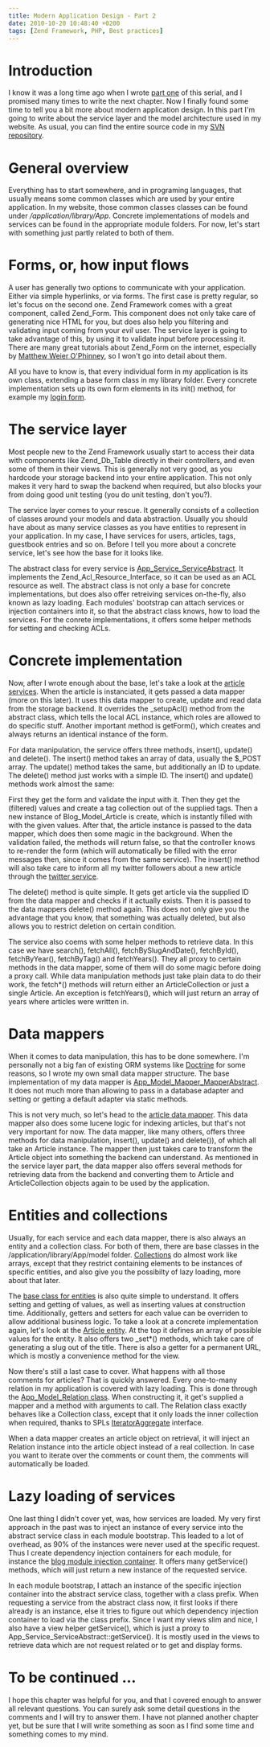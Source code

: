```yaml
---
title: Modern Application Design - Part 2
date: 2010-10-20 10:48:40 +0200
tags: [Zend Framework, PHP, Best practices]
---
```


# Introduction
I know it was a long time ago when I wrote [part one](http://www.dasprids.de/blog/2010/03/05/modern-application-design-part-1) of this serial, and I promised many times to write the next chapter. Now I finally found some time to tell you a bit more about modern application design. In this part I'm going to write about the service layer and the model architecture used in my website. As usual, you can find the entire source code in my [SVN repository](http://site.svn.dasprids.de/trunk).

# General overview
Everything has to start somewhere, and in programing languages, that usually means some common classes which are used by your entire application. In my website, those common classes classes can be found under */application/library/App*. Concrete implementations of models and services can be found in the appropriate module folders. For now, let's start with something just partly related to both of them.

# Forms, or, how input flows
A user has generally two options to communicate with your application. Either via simple hyperlinks, or via forms. The first case is pretty regular, so let's focus on the second one. Zend Framework comes with a great component, called Zend_Form. This component does not only take care of generating nice HTML for you, but does also help you filtering and validating input coming from your *evil* user. The service layer is going to take advantage of this, by using it to validate input before processing it. There are many great tutorials about Zend_Form on the internet, especially by [Matthew Weier O'Phinney](http://weierophinney.net/matthew), so I won't go into detail about them.

All you have to know is, that every individual form in my application is its own class, extending a base form class in my library folder. Every concrete implementation sets up its own form elements in its init() method, for example my [login form](http://site.svn.dasprids.de/trunk/application/modules/default/forms/UserLogin.php).

# The service layer
Most people new to the Zend Framework usually start to access their data with components like Zend_Db_Table directly in their controllers, and even some of them in their views. This is generally not very good, as you hardcode your storage backend into your entire application. This not only makes it very hard to swap the backend when required, but also blocks your from doing good unit testing (you do unit testing, don't you?).

The service layer comes to your rescue. It generally consists of a collection of classes around your models and data abstraction. Usually you should have about as many service classes as you have entities to represent in your application. In my case, I have services for users, articles, tags, guestbook entries and so on. Before I tell you more about a concrete service, let's see how the base for it looks like.

The abstract class for every service is [App_Service_ServiceAbstract](http://site.svn.dasprids.de/trunk/application/library/App/Service/ServiceAbstract.php). It implements the Zend_Acl_Resource_Interface, so it can be used as an ACL resource as well. The abstract class is not only a base for concrete implementations, but does also offer retreiving services on-the-fly, also known as lazy loading. Each modules' bootstrap can attach services or injection containers into it, so that the abstract class knows, how to load the services. For the conrete implementations, it offers some helper methods for setting and checking ACLs.

# Concrete implementation
Now, after I wrote enough about the base, let's take a look at the [article services](http://site.svn.dasprids.de/trunk/application/modules/blog/services/Article.php). When the article is instanciated, it gets passed a data mapper (more on this later). It uses this data mapper to create, update and read data from the storage backend. It overrides the _setupAcl() method from the abstract class, which tells the local ACL instance, which roles are allowed to do specific stuff. Another important method is getForm(), which creates and always returns an identical instance of the form.

For data manipulation, the service offers three methods, insert(), update() and delete(). The insert() method takes an array of data, usually the $_POST array. The update() method takes the same, but additionally an ID to update. The delete() method just works with a simple ID. The insert() and update() methods work almost the same:

First they get the form and validate the input with it. Then they get the (filtered) values and create a tag collection out of the supplied tags. Then a new instance of Blog_Model_Article is create, which is instantly filled with with the given values. After that, the article instance is passed to the data mapper, which does then some magic in the background. When the validation failed, the methods will return false, so that the controller knows to re-render the form (which will automatically be filled with the error messages then, since it comes from the same service). The insert() method will also take care to inform all my twitter followers about a new article through the [twitter service](http://site.svn.dasprids.de/trunk/application/modules/blog/services/Twitter.php).

The delete() method is quite simple. It gets get article via the supplied ID from the data mapper and checks if it actually exists. Then it is passed to the data mappers delete() method again. This does not only give you the advantage that you know, that something was actually deleted, but also allows you to restrict deletion on certain condition.

The service also coems with some helper methods to retrieve data. In this case we have search(), fetchAll(), fetchBySlugAndDate(), fetchById(), fetchByYear(), fetchByTag() and fetchYears(). They all proxy to certain methods in the data mapper, some of them will do some magic before doing a proxy call. While data manipulation methods just take plain data to do their work, the fetch*() methods will return either an ArticleCollection or just a single Article. An exception is fetchYears(), which will just return an array of years where articles were written in.

# Data mappers
When it comes to data manipulation, this has to be done somewhere. I'm personally not a big fan of existing ORM systems like [Doctrine](http://www.doctrine-project.org/) for some reasons, so I wrote my own small data mapper structure. The base implementation of my data mapper is [App_Model_Mapper_MapperAbstract](http://site.svn.dasprids.de/trunk/application/library/App/Model/Mapper/MapperAbstract.php). It does not much more than allowing to pass in a database adapter and setting or getting a default adapter via static methods.

This is not very much, so let's head to the [article data mapper](http://site.svn.dasprids.de/trunk/application/modules/blog/models/mappers/Article.php). This data mapper also does some lucene logic for indexing articles, but that's not very important for now. The data mapper, like many others, offers three methods for data manipulation, insert(), update() and delete()), of which all take an Article instance. The mapper then just takes care to transform the Article object into something the backend can understand. As mentioned in the service layer part, the data mapper also offers several methods for retrieving data from the backend and converting them to Article and ArticleCollection objects again to be used by the application.

# Entities and collections
Usually, for each service and each data mapper, there is also always an entity and a collection class. For both of them, there are base classes in the /application/library/App/model folder. [Collections](http://site.svn.dasprids.de/trunk/application/library/App/Model/CollectionAbstract.php) do almost work like arrays, except that they restrict containing elements to be instances of specific entities, and also give you the possibilty of lazy loading, more about that later.

The [base class for entities](http://site.svn.dasprids.de/trunk/application/library/App/Model/ModelAbstract.php) is also quite simple to understand. It offers setting and getting of values, as well as inserting values at construction time. Additionally, getters and setters for each value can be overriden to allow additional business logic. To take a look at a concrete implementation again, let's look at the [Article entity](http://site.svn.dasprids.de/trunk/application/modules/blog/models/Article.php). At the top it defines an array of possible values for the entity. It also offers two _set*() methods, which take care of generating a slug out of the title. There is also a getter for a permanent URL, which is mostly a convenience method for the view.

Now there's still a last case to cover. What happens with all those comments for articles? That is quickly answered. Every one-to-many relation in my application is covered with lazy loading. This is done through the [App_Model_Relation class](http://site.svn.dasprids.de/trunk/application/library/App/Model/Relation.php). When constructing it, it get's supplied a mapper and a method with arguments to call. The Relation class exactly behaves like a Collection class, except that it only loads the inner collection when required, thanks to SPLs [IteratorAggregate](http://us.php.net/IteratorAggregate) interface.

When a data mapper creates an article object on retrieval, it will inject an Relation instance into the article object instead of a real collection. In case you want to iterate over the comments or count them, the comments will automatically be loaded.

# Lazy loading of services
One last thing I didn't cover yet, was, how services are loaded. My very first approach in the past was to inject an instance of every service into the abstract service class in each module bootstrap. This leaded to a lot of overhead, as 90% of the instances were never used at the specific request. Thus I create dependency injection containers for each module, for instance the [blog module injection container](http://site.svn.dasprids.de/trunk/application/modules/blog/services/InjectionContainer.php). It offers many get<Module>Service<Service>() methods, which will just return a new instance of the requested service.

In each module bootstrap, I attach an instance of the specific injection container into the abstract service class, together with a class prefix. When requesting a service from the abstract class now, it first looks if there already is an instance, else it tries to figure out which dependency injection container to load via the class prefix. Since I want my views slim and nice, I also have a view helper getService(), which is just a proxy to App_Service_ServiceAbstract::getService(). It is mostly used in the views to retrieve data which are not request related or to get and display forms.

# To be continued …
I hope this chapter was helpful for you, and that I covered enough to answer all relevant questions. You can surely ask some detail questions in the comments and I will try to answer them. I have not planned another chapter yet, but be sure that I will write something as soon as I find some time and something comes to my mind.